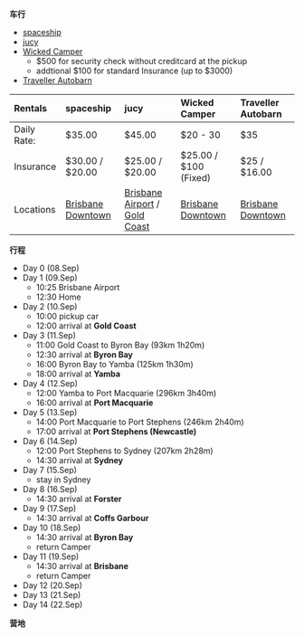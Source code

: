 **车行**

* [spaceship](http://www.spaceshipsrentals.com.au/)
* [jucy](http://www.jucy.com.au/default.aspx)
* [Wicked Camper](http://www.wickedcampers.com.au/)
  * $500 for security check without creditcard at the pickup
  * addtional $100 for standard Insurance (up to $3000)
* [Traveller Autobarn](www.travellers-autobarn.com.au)


| Rentals        | spaceship       | jucy            | Wicked Camper   | Traveller Autobarn |
| :------------- | :-------------- | :-------------- | :-------------- | :----------------- |
| Daily Rate:    | $35.00          | $45.00          | $20 - 30        | $35                |
| Insurance      | $30.00 / $20.00 | $25.00 / $20.00 | $25.00 / $100 (Fixed) | $25 / $16.00 |
| Locations      | [Brisbane Downtown](https://goo.gl/maps/Nbqb5XVEqD12) | [Brisbane Airport](https://goo.gl/maps/nNjQ9LDGxvD2) / [Gold Coast](https://goo.gl/maps/n6smtZWYcF32) | [Brisbane Downtown](https://goo.gl/maps/cpL3Z5hhkzP2) | [Brisbane Downtown](https://goo.gl/maps/cdSVZ5Xrcav) |
**行程**

* Day 0 (08.Sep)
* Day 1 (09.Sep)
  * 10:25 Brisbane Airport
  * 12:30 Home
* Day 2 (10.Sep)
  * 10:00 pickup car
  * 12:00 arrival at **Gold Coast**
* Day 3 (11.Sep)
  * 11:00 Gold Coast to Byron Bay (93km 1h20m)
  * 12:30 arrival at **Byron Bay**
  * 16:00 Byron Bay to Yamba (125km 1h30m)
  * 18:00 arrival at **Yamba**
* Day 4 (12.Sep)
  * 12:00 Yamba to Port Macquarie (296km 3h40m)
  * 16:00 arrival at **Port Macquarie**
* Day 5 (13.Sep)
  * 14:00 Port Macquarie to Port Stephens (246km 2h40m)
  * 17:00 arrival at **Port Stephens (Newcastle)**
* Day 6 (14.Sep)
  * 12:00 Port Stephens to Sydney (207km 2h28m)
  * 14:30 arrival at **Sydney**
* Day 7 (15.Sep)
  * stay in Sydney
* Day 8 (16.Sep)
  * 14:30 arrival at **Forster**
* Day 9 (17.Sep)
  * 14:30 arrival at **Coffs Garbour**
* Day 10 (18.Sep)
  * 14:30 arrival at **Byron Bay**
  * return Camper
* Day 11 (19.Sep)
  * 14:30 arrival at **Brisbane**
  * return Camper
* Day 12 (20.Sep)
* Day 13 (21.Sep)
* Day 14 (22.Sep)

**营地**
